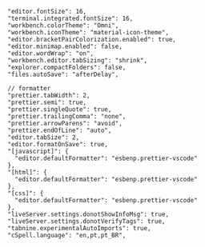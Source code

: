     
    "editor.fontSize": 16,
    "terminal.integrated.fontSize": 16,
    "workbench.colorTheme": "Omni",
    "workbench.iconTheme": "material-icon-theme",
    "editor.bracketPairColorization.enabled": true,
    "editor.minimap.enabled": false,
    "editor.wordWrap": "on",
    "workbench.editor.tabSizing": "shrink",
    "explorer.compactFolders": false,
    "files.autoSave": "afterDelay",
  
    // formatter
    "prettier.tabWidth": 2,
    "prettier.semi": true,
    "prettier.singleQuote": true,
    "prettier.trailingComma": "none",
    "prettier.arrowParens": "avoid",
    "prettier.endOfLine": "auto",
    "editor.tabSize": 2,
    "editor.formatOnSave": true,
    "[javascript]": {
      "editor.defaultFormatter": "esbenp.prettier-vscode"
    },
    "[html]": {
      "editor.defaultFormatter": "esbenp.prettier-vscode"
    },
    "[css]": {
      "editor.defaultFormatter": "esbenp.prettier-vscode"
    },
    "liveServer.settings.donotShowInfoMsg": true,
    "liveServer.settings.donotVerifyTags": true,
    "tabnine.experimentalAutoImports": true,
    "cSpell.language": "en,pt,pt_BR",
  
